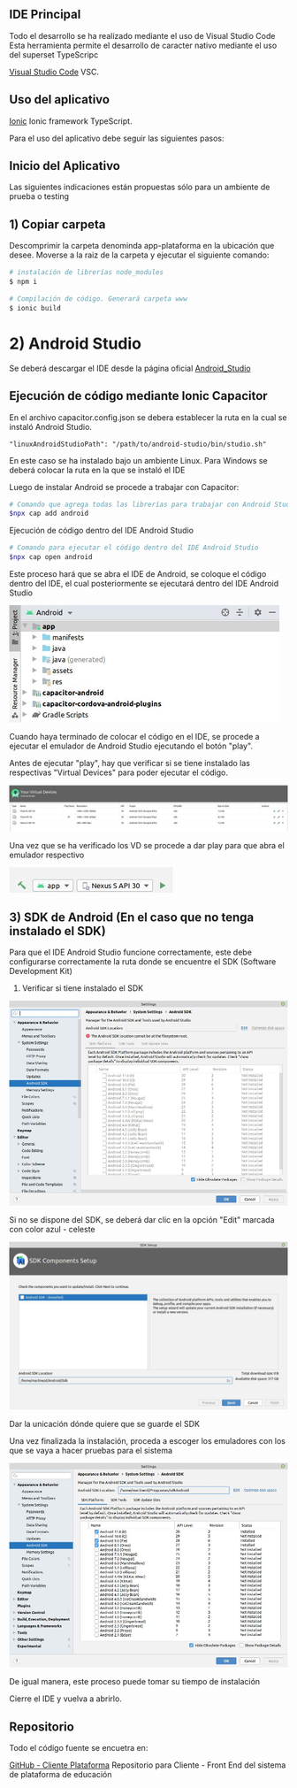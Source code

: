 ## IDE Principal

Todo el desarrollo se ha realizado mediante el uso de Visual Studio Code
Esta herramienta permite el desarrollo de caracter nativo mediante el uso del superset TypeScripc

[Visual Studio Code](https://ionicframework.com/docs/components) VSC.

## Uso del aplicativo

[Ionic](https://ionicframework.com/docs/components) Ionic framework TypeScript.

Para el uso del aplicativo debe seguir las siguientes pasos:

## Inicio del Aplicativo

Las siguientes indicaciones están propuestas sólo para un ambiente de prueba o testing

## 1) Copiar carpeta

Descomprimir la carpeta denominda app-plataforma en la ubicación que desee.
Moverse a la raiz de la carpeta y ejecutar el siguiente comando:

```bash
# instalación de librerías node_modules
$ npm i
```

```bash
# Compilación de código. Generará carpeta www
$ ionic build
```

# 2) Android Studio

Se deberá descargar el IDE desde la página oficial [Android_Studio](https://developer.android.com/studio/)

## Ejecución de código mediante Ionic Capacitor

En el archivo capacitor.config.json se debera establecer la ruta en la cual se instaló Android Studio.

```
"linuxAndroidStudioPath": "/path/to/android-studio/bin/studio.sh"
```

En este caso se ha instalado bajo un ambiente Linux. Para Windows se deberá colocar la ruta en la que se instaló el IDE

Luego de instalar Android se procede a trabajar con Capacitor:

```bash
# Comando que agrega todas las librerías para trabajar con Android Studio
$npx cap add android
```

Ejecución de código dentro del IDE Android Studio

```bash
# Comando para ejecutar el código dentro del IDE Android Studio
$npx cap open android
```

Este proceso hará que se abra el IDE de Android, se coloque el código dentro del IDE, el cual posteriormente se ejecutará dentro del IDE Android Studio

![alt text](./src/assets/android_studio_compilacion.jpg)

Cuando haya terminado de colocar el código en el IDE, se procede a ejecutar el emulador de Android Studio ejecutando el botón "play".

Antes de ejecutar "play", hay que verificar si se tiene instalado las respectivas "Virtual Devices" para poder ejecutar el código.

![alt text](./src/assets/android_studio_virtual_machine.jpg)

Una vez que se ha verificado los VD se procede a dar play para que abra el emulador respectivo

![alt text](./src/assets/android_studio_emulador.jpg)

## 3) SDK de Android (En el caso que no tenga instalado el SDK)

Para que el IDE Android Studio funcione correctamente, este debe configurarse correctamente la ruta donde se encuentre el SDK (Software Development Kit)

1. Verificar si tiene instalado el SDK

![alt text](./src/assets/sdk_android_settings.jpg)

Si no se dispone del SDK, se deberá dar clic en la opción "Edit" marcada con color azul - celeste

![alt text](./src/assets/sdk_android_ubicacion_aviso.jpg)

Dar la unicación dónde quiere que se guarde el SDK

Una vez finalizada la instalación, proceda a escoger los emuladores con los que se vaya a hacer pruebas para el sistema

![alt text](./src/assets/sdk_android_ventana_sdk.jpg)

De igual manera, este proceso puede tomar su tiempo de instalación

Cierre el IDE y vuelva a abrirlo.

## Repositorio

Todo el código fuente se encuetra en:

[GitHub - Cliente Plataforma](https://github.com/DM-UOC/app-plataforma/tree/desarrollo) Repositorio para Cliente - Front End del sistema de plataforma de educación
